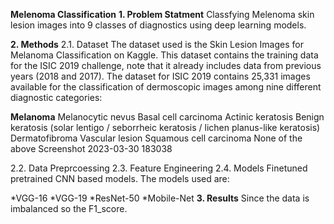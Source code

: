 **Melenoma Classification**
**1. Problem Statment**
Classfying Melenoma skin lesion images into 9 classes of diagnostics using deep learning models.

**2. Methods**
2.1. Dataset
The dataset used is the Skin Lesion Images for Melanoma Classification on Kaggle. This dataset contains the training data for the ISIC 2019 challenge, note that it already includes data from previous years (2018 and 2017). The dataset for ISIC 2019 contains 25,331 images available for the classification of dermoscopic images among nine different diagnostic categories:

**Melanoma**
Melanocytic nevus
Basal cell carcinoma
Actinic keratosis
Benign keratosis (solar lentigo / seborrheic keratosis / lichen planus-like keratosis)
Dermatofibroma
Vascular lesion
Squamous cell carcinoma
None of the above
Screenshot 2023-03-30 183038

2.2. Data Preprcoessing
2.3. Feature Engineering
2.4. Models
Finetuned pretrained CNN based models. The models used are:

*VGG-16
*VGG-19
*ResNet-50
*Mobile-Net
**3. Results**
Since the data is imbalanced so the F1_score.
